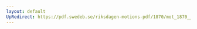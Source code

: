 ```yaml
---
layout: default
UpRedirect: https://pdf.swedeb.se/riksdagen-motions-pdf/1870/mot_1870__ak__00215/mot_1870__ak__00215_001.pdf
---
```

